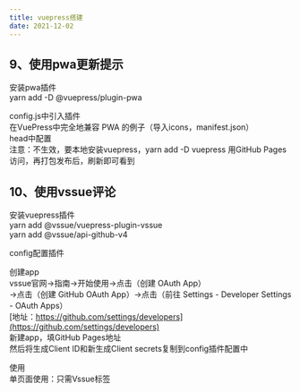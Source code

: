 ```yaml
---
title: vuepress搭建
date: 2021-12-02
---
```


## 9、使用pwa更新提示
安装pwa插件   
yarn add -D @vuepress/plugin-pwa

config.js中引入插件   
在VuePress中完全地兼容 PWA 的例子（导入icons，manifest.json）   
head中配置   
注意：不生效，要本地安装vuepress，yarn add -D vuepress
用GitHub Pages访问，再打包发布后，刷新即可看到


## 10、使用vssue评论
安装vuepress插件   
yarn add @vssue/vuepress-plugin-vssue   
yarn add @vssue/api-github-v4

config配置插件

创建app   
vssue官网->指南->开始使用->点击（创建 OAuth App）   
->点击（创建 GitHub OAuth App）->点击（前往 Settings - Developer Settings - OAuth Apps）   
[地址：https://github.com/settings/developers](https://github.com/settings/developers)   
新建app，填GitHub Pages地址   
然后将生成Client ID和新生成Client secrets复制到config插件配置中

使用   
单页面使用：只需Vssue标签